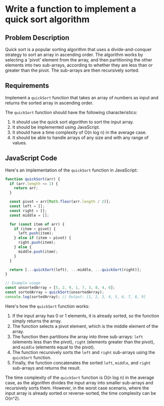 # Write a function to implement a quick sort algorithm
## Problem Description

Quick sort is a popular sorting algorithm that uses a divide-and-conquer strategy to sort an array in ascending order. The algorithm works by selecting a 'pivot' element from the array, and then partitioning the other elements into two sub-arrays, according to whether they are less than or greater than the pivot. The sub-arrays are then recursively sorted.

## Requirements

Implement a `quickSort` function that takes an array of numbers as input and returns the sorted array in ascending order.

The `quickSort` function should have the following characteristics:

1. It should use the quick sort algorithm to sort the input array.
2. It should be implemented using JavaScript.
3. It should have a time complexity of O(n log n) in the average case.
4. It should be able to handle arrays of any size and with any range of values.

## JavaScript Code

Here's an implementation of the `quickSort` function in JavaScript:

```javascript
function quickSort(arr) {
  if (arr.length <= 1) {
    return arr;
  }

  const pivot = arr[Math.floor(arr.length / 2)];
  const left = [];
  const right = [];
  const middle = [];

  for (const item of arr) {
    if (item < pivot) {
      left.push(item);
    } else if (item > pivot) {
      right.push(item);
    } else {
      middle.push(item);
    }
  }

  return [...quickSort(left), ...middle, ...quickSort(right)];
}

// Example usage
const unsortedArray = [5, 2, 9, 1, 7, 3, 8, 4, 6];
const sortedArray = quickSort(unsortedArray);
console.log(sortedArray); // Output: [1, 2, 3, 4, 5, 6, 7, 8, 9]
```

Here's how the `quickSort` function works:

1. If the input array has 0 or 1 elements, it is already sorted, so the function simply returns the array.
2. The function selects a pivot element, which is the middle element of the array.
3. The function then partitions the array into three sub-arrays: `left` (elements less than the pivot), `right` (elements greater than the pivot), and `middle` (elements equal to the pivot).
4. The function recursively sorts the `left` and `right` sub-arrays using the `quickSort` function.
5. Finally, the function concatenates the sorted `left`, `middle`, and `right` sub-arrays and returns the result.

The time complexity of the `quickSort` function is O(n log n) in the average case, as the algorithm divides the input array into smaller sub-arrays and recursively sorts them. However, in the worst case scenario, where the input array is already sorted or reverse-sorted, the time complexity can be O(n^2).